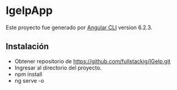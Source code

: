 # IgelpApp

Este proyecto fue generado por [Angular CLI](https://github.com/angular/angular-cli) version 6.2.3.

## Instalación
* Obtener repositorio de https://github.com/fullstackig/IGelp.git
* Ingresar al directorio del proyecto.
* npm install
* ng serve -o
